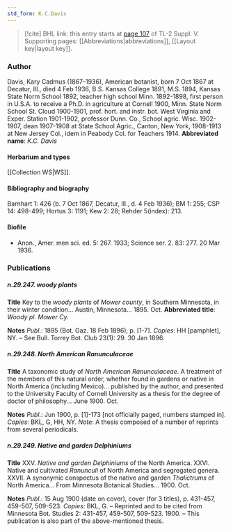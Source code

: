 ```yaml
---
std_form: K.C.Davis
---
```


> [!cite] BHL link: this entry starts at [page 107](https://www.biodiversitylibrary.org/page/33259153) of TL-2 Suppl. V.
> Supporting pages: [[Abbreviations|abbreviations]], [[Layout key|layout key]].

### Author

Davis, Kary Cadmus (1867-1936), American botanist, born 7 Oct 1867 at Decatur, Ill., died 4 Feb 1936, B.S. Kansas College 1891, M.S. 1894, Kansas State Norm School 1892, teacher high school Minn. 1892-1898, first person in U.S.A. to receive a Ph.D. in agriculture at Cornell 1900, Minn. State Norm School St. Cloud 1900-1901, prof. hort. and instr. bot. West Virginia and Exper. Station 1901-1902, professor Dunn. Co., School agric. Wisc. 1902-1907, dean 1907-1908 at State School Agric., Canton, New York, 1908-1913 at New Jersey Col., idem in Peabody Col. for Teachers 1914. 
**Abbreviated name**: *K.C. Davis*

#### Herbarium and types

[[Collection WS|WS]].

#### Bibliography and biography

Barnhart 1: 426 (b. 7 Oct 1867, Decatur, Ill., d. 4 Feb 1936); BM 1: 255; CSP 14: 498-499; Hortus 3: 1191; Kew 2: 28; Rehder 5(index): 213.

#### Biofile

- Anon., Amer. men sci. ed. 5: 267. 1933; Science ser. 2. 83: 277. 20 Mar 1936.

### Publications

##### n.29.247. woody plants

**Title**
Key to the *woody plants* of *Mower county*, in Southern Minnesota, in their winter condition... Austin, Minnesota... 1895. Oct.
**Abbreviated title**: *Woody pl. Mower Cy.*

**Notes**
*Publ*.: 1895 (Bot. Gaz. 18 Feb 1896), p. \[1-7\]. *Copies*: HH \[pamphlet\], NY. – See Bull. Torrey Bot. Club 23(1): 29. 30 Jan 1896.

##### n.29.248. North American Ranunculaceae

**Title**
A taxonomic study of *North American Ranunculaceae*. A treatment of the members of this natural order, whether found in gardens or native in North America (including Mexico)... published by the author, and presented to the University Faculty of Cornell University as a thesis for the degree of doctor of philosophy... June 1900. Oct.

**Notes**
*Publ*.: Jun 1900, p. \[1\]-173 \[not officially paged, numbers stamped in\]. *Copies*: BKL, G, HH, NY.
*Note*: A thesis composed of a number of reprints from several periodicals.

##### n.29.249. Native and garden Delphiniums

**Title**
XXV. *Native and garden Delphiniums* of the North America. XXVI. Native and cultivated *Ranunculi* of North America and segregated genera. XXVII. A synonymic conspectus of the native and garden *Thalictrums* of North America... From Minnesota Botanical Studies... 1900. Oct.

**Notes**
*Publ*.: 15 Aug 1900 (date on cover), cover (for 3 titles), p. 431-457, 459-507, 509-523. *Copies*: BKL, G. – Reprinted and to be cited from Minnesota Bot. Studies 2: 431-457, 459-507, 509-523. 1900. – This publication is also part of the above-mentioned thesis.

